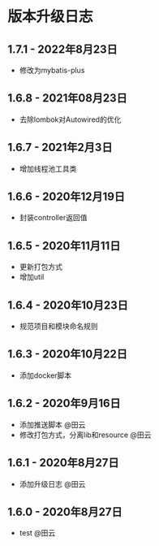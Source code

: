 # 版本升级日志
## 1.7.1 - 2022年8月23日
- 修改为mybatis-plus

## 1.6.8 - 2021年08月23日

- 去除lombok对Autowired的优化

## 1.6.7 - 2021年2月3日

- 增加线程池工具类

## 1.6.6 - 2020年12月19日

- 封装controller返回值

## 1.6.5 - 2020年11月11日

- 更新打包方式
- 增加util

## 1.6.4 - 2020年10月23日

- 规范项目和模块命名规则

## 1.6.3 - 2020年10月22日

- 添加docker脚本

## 1.6.2 - 2020年9月16日

- 添加推送脚本 @田云
- 修改打包方式，分离lib和resource @田云

## 1.6.1 - 2020年8月27日

- 添加升级日志 @田云

## 1.6.0 - 2020年8月27日

- test @田云
